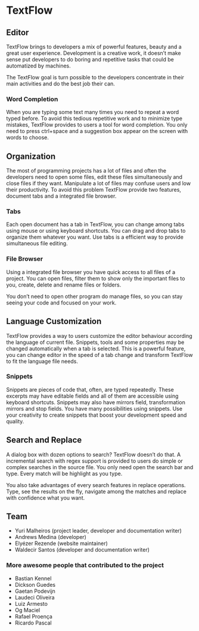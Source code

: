 TextFlow
========

Editor
------

TextFlow brings to developers a mix of powerful features, beauty and a great user experience. Development is a creative work, it doesn’t make sense put developers to do boring and repetitive tasks that could be automatized by machines.

The TextFlow goal is turn possible to the developers concentrate in their main activities and do the best job their can.

### Word Completion

When you are typing some text many times you need to repeat a word typed before. To avoid this tedious repetitive work and to minimize type mistakes, TextFlow provides to users a tool for word completion. You only need to press ctrl+space and a suggestion box appear on the screen with words to choose.


Organization
------------

The most of programming projects has a lot of files and often the developers need to open some files, edit these files simultaneously and close files if they want. Manipulate a lot of files may confuse users and low their productivity. To avoid this problem TextFlow provide two features, document tabs and a integrated file browser.

### Tabs
Each open document has a tab in TextFlow, you can change among tabs using mouse or using keyboard shortcuts. You can drag and drop tabs to organize them whatever you want. Use tabs is a efficient way to provide simultaneous file editing.

### File Browser
Using a integrated file browser you have quick access to all files of a project. You can open files, filter them to show only the important files to you, create, delete and rename files or folders.

You don’t need to open other program do manage files, so you can stay seeing your code and focused on your work.

Language Customization
----------------------

TextFlow provides a way to users customize the editor behaviour according the language of current file. Snippets, tools and some properties may be changed automatically when a tab is selected. This is a powerful feature, you can change editor in the speed of a tab change and transform TextFlow to fit the language file needs.

### Snippets

Snippets are pieces of code that, often, are typed repeatedly. These excerpts may have editable fields and all of them are accessible using keyboard shortcuts. Snippets may also have mirrors field, transformation mirrors and stop fields. You have many possibilities using snippets. Use your creativity to create snippets that boost your development speed and quality.

Search and Replace
------------------

A dialog box with dozen options to search? TextFlow doesn’t do that. A incremental search with regex support is provided to users do simple or complex searches in the source file. You only need open the search bar and type. Every match will be highlight as you type.

You also take advantages of every search features in replace operations. Type, see the results on the fly, navigate among the matches and replace with confidence what you want.

Team
------------------------------------------------

* Yuri Malheiros (project leader, developer and documentation writer)
* Andrews Medina (developer)
* Elyézer Rezende (website maintainer)
* Waldecir Santos (developer and documentation writer)

### More awesome people that contributed to the project

* Bastian Kennel
* Dickson Guedes
* Gaetan Podevijn
* Laudeci Oliveira
* Luiz Armesto
* Og Maciel
* Rafael Proença
* Ricardo Pascal

